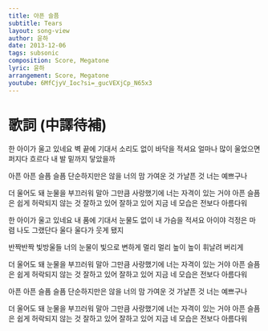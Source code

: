 ```yaml
---
title: 아픈 슬픔
subtitle: Tears
layout: song-view
author: 윤하
date: 2013-12-06
tags: subsonic
composition: Score, Megatone
lyric: 윤하
arrangement: Score, Megatone
youtube: 6MfCjyV_Ioc?si=_gucVEXjCp_N65x3
---
```


# 歌詞 (中譯待補)

한 아이가 울고 있네요
벽 끝에 기대서 소리도 없이 바닥을 적셔요
얼마나 많이 울었으면
퍼지다 흐르다 내 발 밑까지 닿았을까

아픈 아픈 슬픔 슬픔
단순하지만은 않을 너의 맘
가여운 것 가냘픈 것
너는 예쁘구나

더 울어도 돼 눈물을 부끄러워 말아
그만큼 사랑했기에 너는 자격이 있는 거야
아픈 슬픔은 쉽게 허락되지 않는 것
잘하고 있어 잘하고 있어
지금 네 모습은 전보다 아름다워

한 아이가 울고 있네요
내 품에 기대서 눈물도 없이 내 가슴을 적셔요
아이야 걱정은 마렴 나도 그랬단다
울다 울다가 웃게 됐지

반짝반짝 빛방울들
너의 눈물이 빛으로 변하게
멀리 멀리 높이 높이
휘날려 버리게

더 울어도 돼 눈물을 부끄러워 말아
그만큼 사랑했기에 너는 자격이 있는 거야
아픈 슬픔은 쉽게 허락되지 않는 것
잘하고 있어 잘하고 있어
지금 네 모습은 전보다 아름다워

아픈 아픈 슬픔 슬픔
단순하지만은 않을 너의 맘
가여운 것 가냘픈 것 너는 예쁘구나

더 울어도 돼 눈물을 부끄러워 말아
그만큼 사랑했기에 너는 자격이 있는 거야
아픈 슬픔은 쉽게 허락되지 않는 것
잘하고 있어 잘하고 있어
지금 네 모습은 전보다 아름다워
